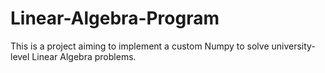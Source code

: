# Linear-Algebra-Program

This is a project aiming to implement a custom Numpy to solve university-level Linear Algebra problems.
